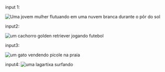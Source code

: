 input 1:

![Uma jovem mulher flutuando em uma nuvem branca durante o pôr do sol](https://github.com/user-attachments/assets/d3c38ddb-d5ad-4027-bea7-e53ce42f8a21)

input2: 

![um cachorro golden retriever jogando futebol](https://github.com/user-attachments/assets/767c660e-74dd-4733-80cd-90164e299016)

input3:

![um gato vendendo picole na praia](https://github.com/user-attachments/assets/5d398ca1-6b69-473a-94c4-94db6143a64e)

input4: 
![uma lagartixa surfando](https://github.com/user-attachments/assets/0a6eca06-8a0e-4ba6-9b53-35f35867261a)

